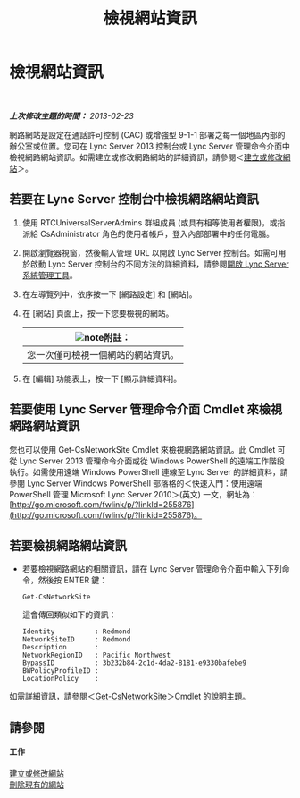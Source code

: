 ﻿---
title: 檢視網站資訊
TOCTitle: 檢視網站資訊
ms:assetid: 24a97d98-b168-4016-81bf-c2c478092b87
ms:mtpsurl: https://technet.microsoft.com/zh-tw/library/JJ687996(v=OCS.15)
ms:contentKeyID: 49889981
ms.date: 08/10/2015
mtps_version: v=OCS.15
ms.translationtype: HT
---

# 檢視網站資訊

 

_**上次修改主題的時間：** 2013-02-23_

網路網站是設定在通話許可控制 (CAC) 或增強型 9-1-1 部署之每一個地區內部的辦公室或位置。您可在 Lync Server 2013 控制台或 Lync Server 管理命令介面中檢視網路網站資訊。如需建立或修改網路網站的詳細資訊，請參閱＜[建立或修改網站](lync-server-2013-creating-or-modifying-network-sites.md)＞。

## 若要在 Lync Server 控制台中檢視網路網站資訊

1.  使用 RTCUniversalServerAdmins 群組成員 (或具有相等使用者權限)，或指派給 CsAdministrator 角色的使用者帳戶，登入內部部署中的任何電腦。

2.  開啟瀏覽器視窗，然後輸入管理 URL 以開啟 Lync Server 控制台。如需可用於啟動 Lync Server 控制台的不同方法的詳細資料，請參閱[開啟 Lync Server 系統管理工具](lync-server-2013-open-lync-server-administrative-tools.md)。

3.  在左導覽列中，依序按一下 \[網路設定\] 和 \[網站\]。

4.  在 \[網站\] 頁面上，按一下您要檢視的網站。
    
    <table>
    <thead>
    <tr class="header">
    <th><img src="images/Gg398811.note(OCS.15).gif" title="note" alt="note" />附註：</th>
    </tr>
    </thead>
    <tbody>
    <tr class="odd">
    <td>您一次僅可檢視一個網站的網站資訊。</td>
    </tr>
    </tbody>
    </table>


5.  在 \[編輯\] 功能表上，按一下 \[顯示詳細資料\]。

## 若要使用 Lync Server 管理命令介面 Cmdlet 來檢視網路網站資訊

您也可以使用 Get-CsNetworkSite Cmdlet 來檢視網路網站資訊。此 Cmdlet 可從 Lync Server 2013 管理命令介面或從 Windows PowerShell 的遠端工作階段執行。如需使用遠端 Windows PowerShell 連線至 Lync Server 的詳細資料，請參閱 Lync Server Windows PowerShell 部落格的＜快速入門：使用遠端 PowerShell 管理 Microsoft Lync Server 2010＞(英文) 一文，網址為：[http://go.microsoft.com/fwlink/p/?linkId=255876](http://go.microsoft.com/fwlink/p/?linkid=255876)。

## 若要檢視網路網站資訊

  - 若要檢視網路網站的相關資訊，請在 Lync Server 管理命令介面中輸入下列命令，然後按 ENTER 鍵：
    
        Get-CsNetworkSite
    
    這會傳回類似如下的資訊：
    
        Identity          : Redmond
        NetworkSiteID     : Redmond
        Description       :
        NetworkRegionID   : Pacific Northwest
        BypassID          : 3b232b84-2c1d-4da2-8181-e9330bafebe9
        BWPolicyProfileID :
        LocationPolicy    :

如需詳細資訊，請參閱＜[Get-CsNetworkSite](https://docs.microsoft.com/en-us/powershell/module/skype/Get-CsNetworkSite)＞Cmdlet 的說明主題。

## 請參閱

#### 工作

[建立或修改網站](lync-server-2013-creating-or-modifying-network-sites.md)  
[刪除現有的網站](lync-server-2013-deleting-an-existing-network-site.md)

